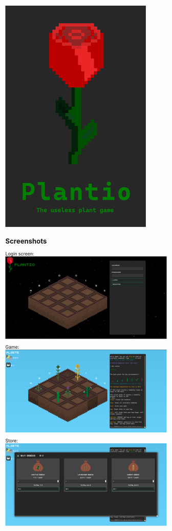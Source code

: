![alt text](https://raw.githubusercontent.com/deltegui/Plantio/master/art/logo.png "Plantio")

## Screenshots
Login screen:
![alt text](https://raw.githubusercontent.com/deltegui/Plantio/master/art/movement.gif "Plantio")

Game:
![alt text](https://raw.githubusercontent.com/deltegui/Plantio/master/art/plant-view.png "plants")

Store:
![alt text](https://raw.githubusercontent.com/deltegui/Plantio/master/art/store-view.png "store")

